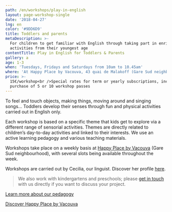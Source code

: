 ```yaml
---
path: /en/workshops/play-in-english
layout: page-workshop-single
date: '2018-04-27'
lng: en
color: '#9DD6D9'
title: Toddlers and parents
metaDescription: >-
  For children to get familiar with English through taking part in enriching
  activities from their youngest age
contentTitle: Play in English for Toddlers & Parents
gallery: a
age: 1-3
when: 'Tuesdays, Fridays and Saturdays from 10am to 10.45am'
where: 'At Happy Place by Vacouva, 43 quai de Malakoff (Gare Sud neighbourhood)'
price: >-
  15€/workshop<br />Special rates for term or yearly subscriptions, including
  purchase of 5 or 10 workshop passes
---
```

To feel and touch objects, making things, moving around and singing songs… Toddlers develop their senses through fun and physical activities carried out in English only.

Each workshop is based on a specific theme that kids get to explore via a different range of sensorial activities. Themes are directly related to children’s day-to-day activities and linked to their interests. We use an active learning pedagogy and various teaching materials.

Workshops take place on a weekly basis at [Happy Place by Vacouva](https://www.google.fr/maps/place/Vacouva/@47.2146419,-1.5433538,17z/data=!3m1!4b1!4m5!3m4!1s0x4805eeb8399276c5:0xe54ac076a5ce2080!8m2!3d47.2146419!4d-1.5411651) (Gare Sud neighbourhood), with several slots being available throughout the week.

Workshops are carried out by Cecilia, our linguist. Discover her profile [here](/en/team). 

> We also work with kindergartens and preschools; please [get in touch](/en/contact-us) with us directly if you want to discuss your project.

[Learn more about our pedagogy](/en/pedagogy)

[Discover Happy Place by Vacouva](/en/workshops#vacouva)
